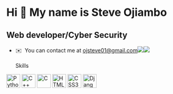 Hi 👋 My name is Steve Ojiambo
==============================

Web developer/Cyber Security
----------------------------

*   ✉️  You can contact me at [ojsteve01@gmail.com](mailto:ojsteve01@gmail.com)<a href="https://www.github.com/Shacker01" target="_blank" rel="noreferrer"><img
                  src="https://img.shields.io/github/followers/Shacker01?logo=github&style=for-the-badge&color=0891b2&labelColor=1c1917" /></a><a href="https://www.twitter.com/Shacker01_steve" target="_blank" rel="noreferrer"><img
                  src="https://img.shields.io/twitter/follow/@Shacker01_steve?logo=twitter&style=for-the-badge&color=0891b2&labelColor=1c1917"/></a> <br><br>
                  Skills 
<p align="left">
<a href="https://www.python.org/" target="_blank" rel="noreferrer"><img src="https://raw.githubusercontent.com/danielcranney/readme-generator/main/public/icons/skills/python-colored.svg" width="36" height="36" alt="Python" /></a>
<a href="https://docs.microsoft.com/en-us/cpp/?view=msvc-170" target="_blank" rel="noreferrer"><img src="https://raw.githubusercontent.com/danielcranney/readme-generator/main/public/icons/skills/cplusplus-colored.svg" width="36" height="36" alt="C++" /></a>
<a href="https://docs.microsoft.com/en-us/cpp/?view=msvc-170" target="_blank" rel="noreferrer"><img src="https://raw.githubusercontent.com/danielcranney/readme-generator/main/public/icons/skills/c-colored.svg" width="36" height="36" alt="C" /></a>
<a href="https://developer.mozilla.org/en-US/docs/Glossary/HTML5" target="_blank" rel="noreferrer"><img src="https://raw.githubusercontent.com/danielcranney/readme-generator/main/public/icons/skills/html5-colored.svg" width="36" height="36" alt="HTML5" /></a>
<a href="https://www.w3.org/TR/CSS/#css" target="_blank" rel="noreferrer"><img src="https://raw.githubusercontent.com/danielcranney/readme-generator/main/public/icons/skills/css3-colored.svg" width="36" height="36" alt="CSS3" /></a>
<a href="https://www.djangoproject.com/" target="_blank" rel="noreferrer"><img src="https://raw.githubusercontent.com/danielcranney/readme-generator/main/public/icons/skills/django-colored.svg" width="36" height="36" alt="Django" /></a>
</p>
                    
               
